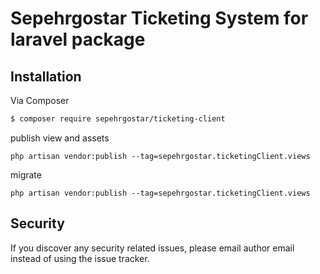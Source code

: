# Sepehrgostar Ticketing System for laravel package


## Installation

Via Composer

``` bash
$ composer require sepehrgostar/ticketing-client
```

publish view and assets
```
php artisan vendor:publish --tag=sepehrgostar.ticketingClient.views
```

migrate 
```
php artisan vendor:publish --tag=sepehrgostar.ticketingClient.views
```

## Security

If you discover any security related issues, please email author email instead of using the issue tracker.

 
